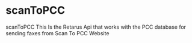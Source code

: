 # scanToPCC
scanToPCC
This Is the Retarus Api that works with the PCC database for sending faxes from Scan To PCC Website
